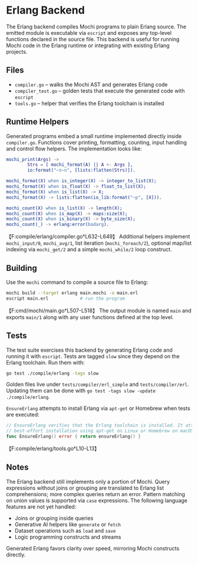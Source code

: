 # Erlang Backend

The Erlang backend compiles Mochi programs to plain Erlang source. The emitted
module is executable via `escript` and exposes any top-level functions declared
in the source file. This backend is useful for running Mochi code in the Erlang
runtime or integrating with existing Erlang projects.

## Files

- `compiler.go` – walks the Mochi AST and generates Erlang code
- `compiler_test.go` – golden tests that execute the generated code with
  `escript`
- `tools.go` – helper that verifies the Erlang toolchain is installed

## Runtime Helpers

Generated programs embed a small runtime implemented directly inside
`compiler.go`. Functions cover printing, formatting, counting, input handling
and control flow helpers. The implementation looks like:

```erlang
mochi_print(Args) ->
        Strs = [ mochi_format(A) || A <- Args ],
        io:format("~s~n", [lists:flatten(Strs)]).

mochi_format(X) when is_integer(X) -> integer_to_list(X);
mochi_format(X) when is_float(X) -> float_to_list(X);
mochi_format(X) when is_list(X) -> X;
mochi_format(X) -> lists:flatten(io_lib:format("~p", [X])).

mochi_count(X) when is_list(X) -> length(X);
mochi_count(X) when is_map(X) -> maps:size(X);
mochi_count(X) when is_binary(X) -> byte_size(X);
mochi_count(_) -> erlang:error(badarg).
```
【F:compile/erlang/compiler.go†L632-L649】
Additional helpers implement `mochi_input/0`, `mochi_avg/1`, list iteration
(`mochi_foreach/2`), optional map/list indexing via `mochi_get/2` and a simple
`mochi_while/2` loop construct.

## Building

Use the `mochi` command to compile a source file to Erlang:

```bash
mochi build --target erlang main.mochi -o main.erl
escript main.erl            # run the program
```
【F:cmd/mochi/main.go†L507-L518】
The output module is named `main` and exports `main/1` along with any user
functions defined at the top level.

## Tests

The test suite exercises this backend by generating Erlang code and running it
with `escript`. Tests are tagged `slow` since they depend on the Erlang toolchain.
Run them with:

```bash
go test ./compile/erlang -tags slow
```

Golden files live under `tests/compiler/erl_simple` and `tests/compiler/erl`.
Updating them can be done with `go test -tags slow -update ./compile/erlang`.

`EnsureErlang` attempts to install Erlang via `apt-get` or Homebrew when tests are
executed:

```go
// EnsureErlang verifies that the Erlang toolchain is installed. It attempts a
// best-effort installation using apt-get on Linux or Homebrew on macOS.
func EnsureErlang() error { return ensureErlang() }
```
【F:compile/erlang/tools.go†L10-L13】

## Notes

The Erlang backend still implements only a portion of Mochi. Query
expressions without joins or grouping are translated to Erlang list
comprehensions; more complex queries return an error. Pattern matching on
union values is supported via `case` expressions. The following language
features are not yet handled:

- Joins or grouping inside queries
- Generative AI helpers like `generate` or `fetch`
- Dataset operations such as `load` and `save`
- Logic programming constructs and streams

Generated Erlang favors clarity over speed, mirroring Mochi constructs
directly.
